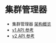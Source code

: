 # 集群管理器

- 集群管理器 [架构概览](../../intro/arch_overview/cluster_manager.md#arch-overview-cluster-manager)
- [v1 API 参考](https://www.envoyproxy.io/docs/envoy/latest/api-v1/cluster_manager/cluster_manager#config-cluster-manager-v1)
- [v2 API 参考](https://www.envoyproxy.io/docs/envoy/latest/api-v2/config/bootstrap/v2/bootstrap.proto#envoy-api-msg-config-bootstrap-v2-clustermanager)